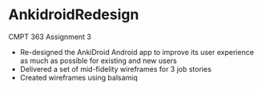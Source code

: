 # AnkidroidRedesign
CMPT 363 Assignment 3

- Re-designed the AnkiDroid Android app to improve its user experience as much as possible for existing and new users
- Delivered a set of mid-fidelity wireframes for 3 job stories
- Created wireframes using balsamiq
